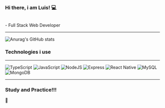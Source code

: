### Hi there, i am Luis! 💻

<br/>
- Full Stack Web Developer

<br/>
<hr/>

![Anurag's GitHub stats](https://github-readme-stats.vercel.app/api?username=barbosaluiss&show_icons=true&theme=tokyonight)

<h3>Technologies i use</h3>
<hr/>

<div style="display: inline_block ">
    <img alt="TypeScript" src="https://img.shields.io/badge/TypeScript-007ACC?style=for-the-badge&logo=typescript&logoColor=white"/>
    <img alt="JavaScript" src="https://img.shields.io/badge/JavaScript-F7DF1E?style=for-the-badge&logo=javascript&logoColor=black"/>
    <img alt="NodeJS" src="https://img.shields.io/badge/Node.js-43853D?style=for-the-badge&logo=node.js&logoColor=white"/>
    <img alt="Express" src="https://img.shields.io/badge/Express.js-404D59?style=for-the-badge"/>
    <img alt="React Native" src="https://img.shields.io/badge/React_Native-20232A?style=for-the-badge&logo=react&logoColor=61DAFB"/>
    <img alt="MySQL" src="https://img.shields.io/badge/MySQL-00000F?style=for-the-badge&logo=mysql&logoColor=white"/>
    <img alt="MongoDB" src="https://img.shields.io/badge/MongoDB-4EA94B?style=for-the-badge&logo=mongodb&logoColor=white"/>
</div>

<hr/>
<h3>Study and Practice!!!</h3> 🚀
